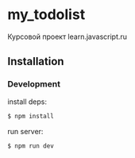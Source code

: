# my_todolist
Курсовой проект learn.javascript.ru


## Installation

### Development

install deps:

```bash
$ npm install
```

run server:

```bash
$ npm run dev
```